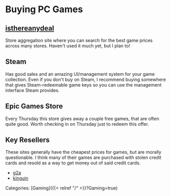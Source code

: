 # Buying PC Games

## [isthereanydeal](https://isthereanydeal.com/)

Store aggregation site where you can search for the best game prices across
many stores.  Haven't used it much yet, but I plan to!

## Steam

Has good sales and an amazing UI/management system for your game collection.
Even if you don't buy on Steam, I recommend buying somewhere that gives
Steam-redeemable game keys so you can use the management interface Steam
provides.

## Epic Games Store

Every Thursday this store gives away a couple free games, that are often quite
good.  Worth checking in on Thursday just to redeem this offer.

## Key Resellers

These sites generally have the cheapest prices for games, but are morally
questionable. I think many of their games are purchased with stolen credit
cards and resold as a way to get money out of said credit cards.

 - [g2a](https://www.g2a.com/)
 - [kinguin](https://www.kinguin.net/)

Categories: [Gaming]({{< relref "/" >}}?Gaming=true)